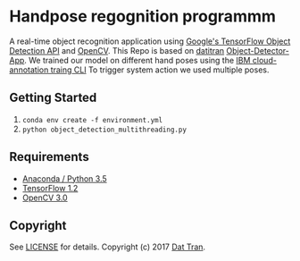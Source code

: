 # Handpose regognition programmm

A real-time object recognition application using [Google's TensorFlow Object Detection API](https://github.com/tensorflow/models/tree/master/research/object_detection) and [OpenCV](http://opencv.org/).
This Repo is based on [datitran](https://github.com/datitran) [Object-Detector-App](https://github.com/datitran/object_detector_app).
We trained our model on different hand poses using the [IBM cloud-annotation traing CLI](https://github.com/cloud-annotations/training)
To trigger system action we used multiple poses.

## Getting Started
1. `conda env create -f environment.yml`
2. `python object_detection_multithreading.py`
  

## Requirements
- [Anaconda / Python 3.5](https://www.continuum.io/downloads)
- [TensorFlow 1.2](https://www.tensorflow.org/)
- [OpenCV 3.0](http://opencv.org/)


## Copyright

See [LICENSE](LICENSE) for details.
Copyright (c) 2017 [Dat Tran](http://www.dat-tran.com/).
